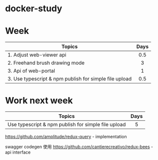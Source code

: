 # docker-study

# Week

| Topics                                                 | Days |
| ------------------------------------------------------ | :--: |
| 1. Adjust web-viewer api                               | 0.5  |
| 2. Freehand brush drawing mode                         |  3   |
| 3. Api of web-portal                                   |  1   |
| 3. Use typescript & npm publish for simple file upload | 0.5  |

# Work next week

| Topics                                              | Days |
| --------------------------------------------------- | :--: |
| Use typescript & npm publish for simple file upload |  5   |

https://github.com/amplitude/redux-query - implementation

swagger codegen 使用
https://github.com/cantierecreativo/redux-bees - api interface
